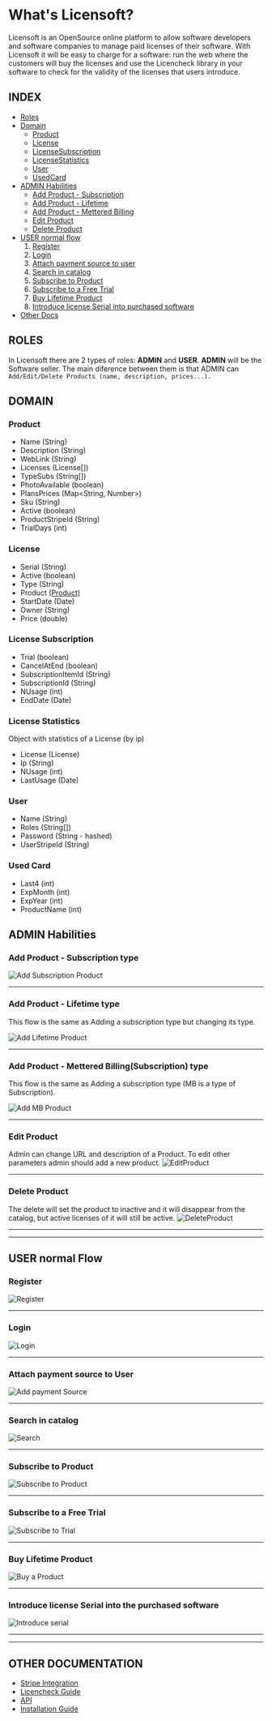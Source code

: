 # What's Licensoft?
Licensoft is an OpenSource online platform to allow software developers and software companies to manage paid licenses of their software. 
With Licensoft it will be easy to charge for a software: run the web where the customers will buy the licenses and use the Licencheck library in your software to check for the validity of the licenses that users introduce.

## INDEX
* [Roles](#roles)
* [Domain](#domain)
    * [Product](#product)
    * [License](#license)
	* [LicenseSubscription](#license-subscription)
    * [LicenseStatistics](#license-statistics)
    * [User](#user)
	* [UsedCard](#used-card)
* [ADMIN Habilities](#admin-habilities)
    * [Add Product - Subscription](#add-product-subs) 
    * [Add Product - Lifetime](#add-product-lifetime)
    * [Add Product - Mettered Billing](#add-product-mb)
    * [Edit Product](#edit-product)
    * [Delete Product](#delete-product)
* [USER normal flow](#user-normal-flow)
	1. [Register](#register)
	2. [Login](#login)
	3. [Attach payment source to user](#attach-payment-source-to-user)
	4. [Search in catalog](#search-in-catalog)
	5. [Subscribe to Product](#subscribe-to-product)
    6. [Subscribe to a Free Trial](#subscribe-to-a-free-trial)
	7. [Buy Lifetime Product](#buy-lifetime-product)
	8. [Introduce license Serial into purchased software ](#introduce-license-serial-into-the-purchased-software)
* [Other Docs](#other-documentation)


 


## ROLES
In Licensoft there are 2 types of roles: **ADMIN** and **USER**. 
	**ADMIN** will be the Software seller. The main diference between them is that ADMIN can   
```Add/Edit/Delete Products (name, description, prices...). ```

## DOMAIN
### Product
* Name (String)
* Description (String)
* WebLink (String)
* Licenses  (License[])
* TypeSubs (String[]) 
* PhotoAvailable (boolean)
* PlansPrices (Map<String, Number>)
* Sku (String)
* Active (boolean)
* ProductStripeId (String)
* TrialDays (int)

### License
* Serial (String)
* Active (boolean)
* Type (String)
* Product [(Product)](README.md#product)
* StartDate (Date)
* Owner (String)
* Price (double)

### License Subscription
* Trial (boolean)
* CancelAtEnd (boolean)
* SubscriptionItemId (String)
* SubscriptionId (String)
* NUsage (int)
* EndDate (Date)

### License Statistics
Object with statistics of a License (by ip)
* License (License)
* Ip (String)
* NUsage (int)
* LastUsage (Date)


### User
* Name (String)
* Roles (String[])
* Password (String - hashed)
* UserStripeId (String)

### Used Card
*	Last4 (int)
*	ExpMonth (int)
*	ExpYear (int)
*	ProductName (int)

## ADMIN Habilities
### Add Product - Subscription type <a name="add-product-subs"></a>
![Add Subscription Product](docs/gifs/addProdSubs.gif)

---

### Add Product - Lifetime type <a name="add-product-lifetime"></a>
This flow is the same as Adding a subscription type but changing its type.

![Add Lifetime Product](docs/gifs/addProdLifetime.gif)

---

### Add Product - Mettered Billing(Subscription) type <a name="add-product-mb"></a>
This flow is the same as Adding a subscription type (MB is a type of Subscription).

![Add MB Product](docs/gifs/addMBProd.gif)

---

### Edit Product
Admin can change URL and description of a Product. To edit other parameters admin should add a new product.
![EditProduct](docs/gifs/editProd.gif)

---

### Delete Product
The delete will set the product to inactive and it will disappear from the catalog, but active licenses of it will still be active.
![DeleteProduct](docs/gifs/deleteProd.gif)

---
---

## USER normal Flow
### Register
![Register](docs/gifs/register.gif)

---

### Login
![Login](docs/gifs/logIn.gif)

---

### Attach payment source to User
![Add payment Source](docs/gifs/addPaymentSource.gif)

---

### Search in catalog
![Search](docs/gifs/search.gif)

---

### Subscribe to Product
![Subscribe to Product](docs/gifs/subsProd.gif)

---

### Subscribe to a Free Trial
![Subscribe to Trial](docs/gifs/subsTrial.gif)

---

### Buy Lifetime Product
![Buy a Product](docs/gifs/buyProd.gif)

---

### Introduce license Serial into the purchased software 
![Introduce serial](docs/gifs/introduceSerial.gif)

---
---


## OTHER DOCUMENTATION
* [Stripe Integration](docs/StripeIntegration.md)
* [Licencheck Guide](docs/LicencheckGuide.md)
* [API](docs/API.md)
* [Installation Guide](docs/INSTALLATION_GUIDE.md)